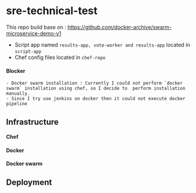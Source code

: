 # sre-technical-test

This repo build base on : https://github.com/docker-archive/swarm-microservice-demo-v1

- Script app named `results-app, vote-worker and results-app` located in `script-app`
- Chef config files located in `chef-repo`
  
#### Blocker
    - Docker swarm installation : Currently I could not perform `docker swarm` installation using chef, so I decide to  perform installation manually.
    - Since I try use jenkins on docker then it could not execute docker pipeline 

## Infrastructure 

#### Chef

#### Docker

#### Docker swarm

## Deployment


